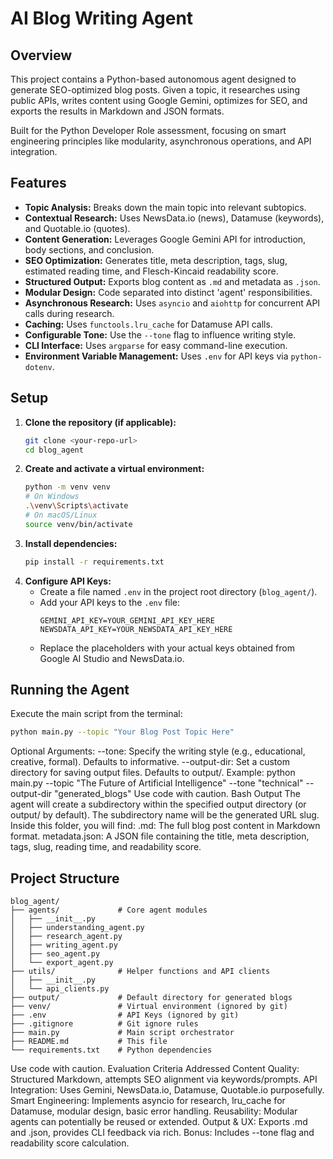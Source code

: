 # AI Blog Writing Agent

## Overview

This project contains a Python-based autonomous agent designed to generate SEO-optimized blog posts. Given a topic, it researches using public APIs, writes content using Google Gemini, optimizes for SEO, and exports the results in Markdown and JSON formats.

Built for the Python Developer Role assessment, focusing on smart engineering principles like modularity, asynchronous operations, and API integration.

## Features

*   **Topic Analysis:** Breaks down the main topic into relevant subtopics.
*   **Contextual Research:** Uses NewsData.io (news), Datamuse (keywords), and Quotable.io (quotes).
*   **Content Generation:** Leverages Google Gemini API for introduction, body sections, and conclusion.
*   **SEO Optimization:** Generates title, meta description, tags, slug, estimated reading time, and Flesch-Kincaid readability score.
*   **Structured Output:** Exports blog content as `.md` and metadata as `.json`.
*   **Modular Design:** Code separated into distinct 'agent' responsibilities.
*   **Asynchronous Research:** Uses `asyncio` and `aiohttp` for concurrent API calls during research.
*   **Caching:** Uses `functools.lru_cache` for Datamuse API calls.
*   **Configurable Tone:** Use the `--tone` flag to influence writing style.
*   **CLI Interface:** Uses `argparse` for easy command-line execution.
*   **Environment Variable Management:** Uses `.env` for API keys via `python-dotenv`.

## Setup

1.  **Clone the repository (if applicable):**
    ```bash
    git clone <your-repo-url>
    cd blog_agent
    ```
2.  **Create and activate a virtual environment:**
    ```bash
    python -m venv venv
    # On Windows
    .\venv\Scripts\activate
    # On macOS/Linux
    source venv/bin/activate
    ```
3.  **Install dependencies:**
    ```bash
    pip install -r requirements.txt
    ```
4.  **Configure API Keys:**
    *   Create a file named `.env` in the project root directory (`blog_agent/`).
    *   Add your API keys to the `.env` file:
        ```dotenv
        GEMINI_API_KEY=YOUR_GEMINI_API_KEY_HERE
        NEWSDATA_API_KEY=YOUR_NEWSDATA_API_KEY_HERE
        ```
    *   Replace the placeholders with your actual keys obtained from Google AI Studio and NewsData.io.

## Running the Agent

Execute the main script from the terminal:

```bash
python main.py --topic "Your Blog Post Topic Here"
```
Optional Arguments:
--tone: Specify the writing style (e.g., educational, creative, formal). Defaults to informative.
--output-dir: Set a custom directory for saving output files. Defaults to output/.
Example:
python main.py --topic "The Future of Artificial Intelligence" --tone "technical" --output-dir "generated_blogs"
Use code with caution.
Bash
Output
The agent will create a subdirectory within the specified output directory (or output/ by default). The subdirectory name will be the generated URL slug. Inside this folder, you will find:
<slug>.md: The full blog post content in Markdown format.
metadata.json: A JSON file containing the title, meta description, tags, slug, reading time, and readability score.

## Project Structure
```text
blog_agent/
├── agents/             # Core agent modules
│   ├── __init__.py
│   ├── understanding_agent.py
│   ├── research_agent.py
│   ├── writing_agent.py
│   ├── seo_agent.py
│   └── export_agent.py
├── utils/              # Helper functions and API clients
│   ├── __init__.py
│   └── api_clients.py
├── output/             # Default directory for generated blogs
├── venv/               # Virtual environment (ignored by git)
├── .env                # API Keys (ignored by git)
├── .gitignore          # Git ignore rules
├── main.py             # Main script orchestrator
├── README.md           # This file
└── requirements.txt    # Python dependencies
```
Use code with caution.
Evaluation Criteria Addressed
Content Quality: Structured Markdown, attempts SEO alignment via keywords/prompts.
API Integration: Uses Gemini, NewsData.io, Datamuse, Quotable.io purposefully.
Smart Engineering: Implements asyncio for research, lru_cache for Datamuse, modular design, basic error handling.
Reusability: Modular agents can potentially be reused or extended.
Output & UX: Exports .md and .json, provides CLI feedback via rich.
Bonus: Includes --tone flag and readability score calculation.